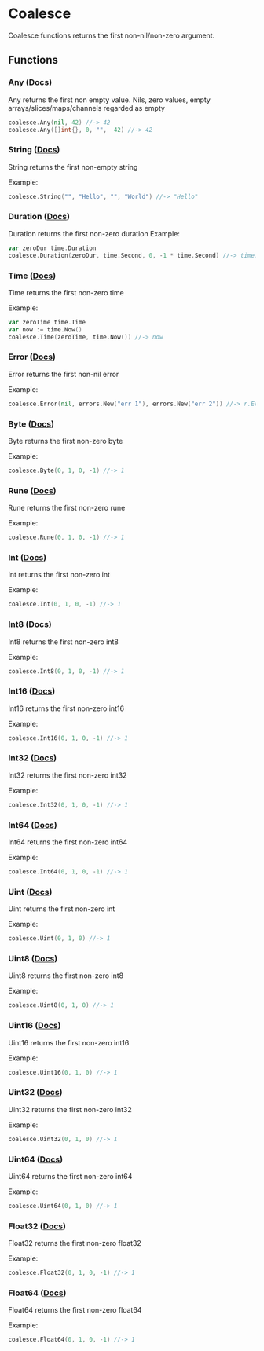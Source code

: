 Coalesce
========

Coalesce functions returns the first non-nil/non-zero argument. 

## Functions

### Any ([Docs](https://godoc.org/github.com/ozgio/coalesce#Any))
Any returns the first non empty value. Nils, zero values, empty arrays/slices/maps/channels regarded
as empty

```go
coalesce.Any(nil, 42) //-> 42 
coalesce.Any([]int{}, 0, "",  42) //-> 42
```

### String ([Docs](https://godoc.org/github.com/ozgio/coalesce#String))
String returns the first non-empty string

Example:
```go
coalesce.String("", "Hello", "", "World") //-> "Hello"
```

### Duration ([Docs](https://godoc.org/github.com/ozgio/coalesce#Duration))
Duration returns the first non-zero duration
Example:
```go
var zeroDur time.Duration
coalesce.Duration(zeroDur, time.Second, 0, -1 * time.Second) //-> time.Second
```

### Time ([Docs](https://godoc.org/github.com/ozgio/coalesce#Time))
Time returns the first non-zero time

Example:
```go
var zeroTime time.Time
var now := time.Now()
coalesce.Time(zeroTime, time.Now()) //-> now
```

### Error ([Docs](https://godoc.org/github.com/ozgio/coalesce#Error))
Error returns the first non-nil error

Example:
```go
coalesce.Error(nil, errors.New("err 1"), errors.New("err 2")) //-> r.Error() = "err 1"
```

### Byte ([Docs](https://godoc.org/github.com/ozgio/coalesce#Byte))
Byte returns the first non-zero byte

Example:
```go
coalesce.Byte(0, 1, 0, -1) //-> 1
```

### Rune ([Docs](https://godoc.org/github.com/ozgio/coalesce#Rune))
Rune returns the first non-zero rune

Example:
```go
coalesce.Rune(0, 1, 0, -1) //-> 1
```

### Int ([Docs](https://godoc.org/github.com/ozgio/coalesce#Int))
Int returns the first non-zero int

Example:
```go
coalesce.Int(0, 1, 0, -1) //-> 1
```

### Int8 ([Docs](https://godoc.org/github.com/ozgio/coalesce#Int8))
Int8 returns the first non-zero int8

Example:
```go
coalesce.Int8(0, 1, 0, -1) //-> 1
```

### Int16 ([Docs](https://godoc.org/github.com/ozgio/coalesce#Int16))
Int16 returns the first non-zero int16

Example:
```go
coalesce.Int16(0, 1, 0, -1) //-> 1
```

### Int32 ([Docs](https://godoc.org/github.com/ozgio/coalesce#Int32))
Int32 returns the first non-zero int32

Example:
```go
coalesce.Int32(0, 1, 0, -1) //-> 1
```

### Int64 ([Docs](https://godoc.org/github.com/ozgio/coalesce#Int64))
Int64 returns the first non-zero int64

Example:
```go
coalesce.Int64(0, 1, 0, -1) //-> 1
```

### Uint ([Docs](https://godoc.org/github.com/ozgio/coalesce#Uint))
Uint returns the first non-zero int

Example:
```go
coalesce.Uint(0, 1, 0) //-> 1
```

### Uint8 ([Docs](https://godoc.org/github.com/ozgio/coalesce#Uint8))
Uint8 returns the first non-zero int8

Example:
```go
coalesce.Uint8(0, 1, 0) //-> 1
```

### Uint16 ([Docs](https://godoc.org/github.com/ozgio/coalesce#Uint16))
Uint16 returns the first non-zero int16

Example:
```go
coalesce.Uint16(0, 1, 0) //-> 1
```

### Uint32 ([Docs](https://godoc.org/github.com/ozgio/coalesce#Uint32))
Uint32 returns the first non-zero int32

Example:
```go
coalesce.Uint32(0, 1, 0) //-> 1
```

### Uint64 ([Docs](https://godoc.org/github.com/ozgio/coalesce#Uint64))
Uint64 returns the first non-zero int64

Example:
```go
coalesce.Uint64(0, 1, 0) //-> 1
```

### Float32 ([Docs](https://godoc.org/github.com/ozgio/coalesce#Float32))
Float32 returns the first non-zero float32

Example:
```go
coalesce.Float32(0, 1, 0, -1) //-> 1
```

### Float64 ([Docs](https://godoc.org/github.com/ozgio/coalesce#Float64))
Float64 returns the first non-zero float64

Example:
```go
coalesce.Float64(0, 1, 0, -1) //-> 1
```
